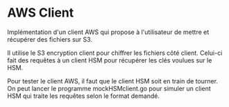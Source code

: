 # AWS Client

Implémentation d'un client AWS qui propose à l'utilisateur de mettre et récupérer des fichiers sur S3.

Il utilise le S3 encryption client pour chiffrer les fichiers côté client. Celui-ci fait des requêtes à un client HSM pour récupérer les clés voulues sur le HSM.

Pour tester le client AWS, il faut que le client HSM soit en train de tourner. On peut lancer le programme mockHSMclient.go pour simuler un client HSM qui traite les requêtes selon le format demandé.